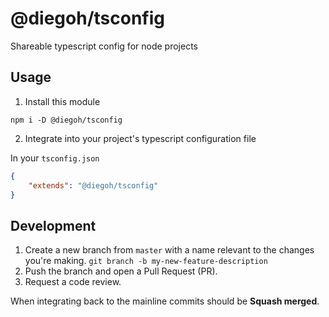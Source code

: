 # @diegoh/tsconfig

Shareable typescript config for node projects

## Usage

1. Install this module

`npm i -D @diegoh/tsconfig`

2. Integrate into your project's typescript configuration file

In your `tsconfig.json`

```json
{
    "extends": "@diegoh/tsconfig"
}
```

## Development

1. Create a new branch from `master` with a name relevant to the changes you're making. `git branch -b my-new-feature-description`
2. Push the branch and open a Pull Request (PR).
3. Request a code review.

When integrating back to the mainline commits should be **Squash merged**.
